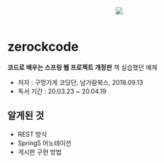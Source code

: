 <div align=center>
<img src="https://user-images.githubusercontent.com/35926413/84681334-ec10aa80-af6e-11ea-933e-3e282cb300dd.jpg">
</div>

<br>

# zerockcode
**코드로 배우는 스프링 웹 프로젝트 개정판** 책 실습했던 예제
- 저자 : 구멍가게 코딩단, 남가람북스, 2018.09.13
- 독서 기간 : 20.03.23 ~ 20.04.19 

## 알게된 것
- REST 방식
- Spring5 어노테이션
- 게시판 구현 방법
